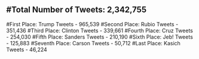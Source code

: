 #Total Number of Tweets: 2,342,755 
---
#First Place: Trump Tweets - 965,539
#Second Place: Rubio Tweets - 351,436
#Third Place: Clinton Tweets - 339,661
#Fourth Place: Cruz Tweets - 254,030
#Fifth Place: Sanders Tweets - 210,190
#Sixth Place: Jeb! Tweets - 125,883
#Seventh Place: Carson Tweets - 50,712
#Last Place: Kasich Tweets - 46,224
